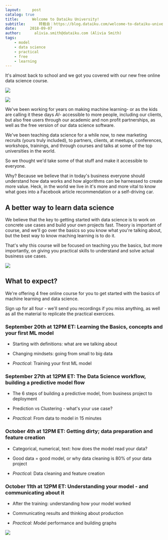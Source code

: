 ```yaml
---
layout:     post
catalog: true
title:      Welcome to Dataiku University!
subtitle:      转载自：https://blog.dataiku.com/welcome-to-dataiku-university
date:      2018-09-07
author:      alivia.smith@dataiku.com (Alivia Smith)
tags:
    - model
    - data science
    - practical
    - free
    - learning
---
```


It's almost back to school and we got you covered with our new free online data science course.

![](https://blog.dataiku.com/hs-fs/hubfs/schoolsupplies-sm.png?t=1536372910627&width=1995&name=schoolsupplies-sm.png)


![](https://no-cache.hubspot.com/cta/default/2123903/37b06979-d976-4fa8-9e6d-47099016917f.png)


We've been working for years on making machine learning- or as the kids are calling it these days *AI*- accessible to more people, including our clients, but also free users through our academic and non profit partnerships, as well as the free version of our data science software.

We've been teaching data science for a while now, to new marketing recruits (yours truly included), to partners, clients, at meetups, conferences, workshops, trainings, and through courses and talks at some of the top universities in the world.

So we thought we'd take some of that stuff and make it accessible to everyone.

Why? Because we believe that in today's business everyone should understand how data works and how algorithms can be harnessed to create more value. Heck, in the world we live in it's more and more vital to know what goes into a Facebook article recommendation or a self-driving car.

## A better way to learn data science

We believe that the key to getting started with data science is to work on concrete use cases and build your own projects fast. Theory is important of course, and we'll go over the basics so you know what you're talking about, but the best way to know maching learning is to do it.

That's why this course will be focused on teaching you the basics, but more importantly, on giving you practical skills to understand and solve actual business use cases.

![](https://no-cache.hubspot.com/cta/default/2123903/6925feed-a62d-42cf-905c-353098c78a74.png)


## What to expect?

We're offering 4 free online course for you to get started with the basics of machine learning and data science.

Sign up for all four - we'll send you recordings if you miss anything, as well as all the material to replicate the practical exercices.

### September 20th at 12PM ET: Learning the Basics, concepts and your first ML model

- Starting with definitions: what are we talking about

- Changing mindsets: going from small to big data

- *Practical*: Training your first ML model


### September 27th at 12PM ET: The Data Science workflow, building a predictive model flow

- The 6 steps of building a predictive model, from business project to deployment

- Prediction vs Clustering - what's your use case?

- *Practical*: From data to model in 15 minutes


### October 4th at 12PM ET: Getting dirty; data preparation and feature creation

- Categorical, numerical, text: how does the model read your data?

- Good data = good model, or why data cleaning is 80% of your data project

- *Practical:* Data cleaning and feature creation


### October 11th at 12PM ET: Understanding your model - and communicating about it

- After the training: understanding how your model worked

- Communicating results and thinking about production

- *Practical: M*odel performance and building graphs


![](https://no-cache.hubspot.com/cta/default/2123903/6925feed-a62d-42cf-905c-353098c78a74.png)

